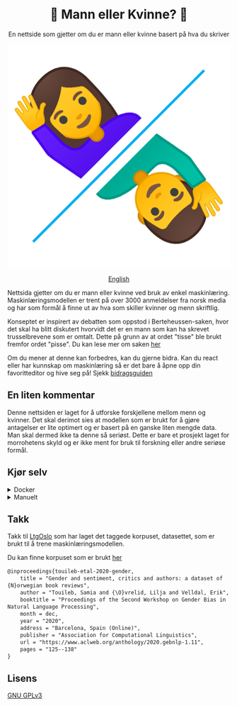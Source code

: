 <div align="center">
    <h1>🤵 Mann eller Kvinne? 💃</h1>
    <p>En nettside som gjetter om du er mann eller kvinne basert på hva du skriver</p>
    <img src="https://raw.githubusercontent.com/LBlend/mann-eller-kvinne/main/.static/mann-eller-kvinne.png?token=AF55TQTQ2EPX6JP33MO4NLK73QQZG">
    

<a href="README-en.md">English</a>
</div>

Nettsida gjetter om du er mann eller kvinne ved bruk av enkel maskinlæring.
Maskinlæringsmodellen er trent på over 3000 anmeldelser fra norsk media og har som formål å finne ut av hva som skiller kvinner og menn skriftlig.


Konseptet er inspirert av debatten som oppstod i Berteheussen-saken, hvor det skal ha blitt diskutert hvorvidt det er en mann som kan ha skrevet trusselbrevene som er omtalt. Dette på grunn av at ordet "tisse" ble brukt fremfor ordet "pisse". Du kan lese mer om saken [her](https://www.nrk.no/kultur/uenige-om-bruken-av-ordet-_tisse_-1.15206839)


Om du mener at denne kan forbedres, kan du gjerne bidra. Kan du react eller har kunnskap om maskinlæring så er det bare å åpne opp din favoritteditor og hive seg på!
Sjekk [bidragsguiden](CONTRIBUTING.md)

## En liten kommentar

Denne nettsiden er laget for å utforske forskjellene mellom menn og kvinner.
Det skal derimot sies at modellen som er brukt for å gjøre antagelser er lite optimert og er basert på en ganske liten mengde data.
Man skal dermed ikke ta denne så seriøst. Dette er bare et prosjekt laget for morrohetens skyld og er ikke ment for bruk til forskning eller andre seriøse formål.

## Kjør selv

<details>
  <summary>Docker</summary>

Det er ulike måter å gå fram på her, men det anbefales å bruke docker-compose

```
docker-compose up
```

</details>

<details>
  <summary>Manuelt</summary>

0. Last ned repoet og installer avhengigheter

- node.js
- npm
- python3
- pip

#### Backend

1. Kjør build-scriptet for backend fra /backend mappa
   ```
   sh build_model.sh
   ```

2. Endre navnet på [.env.example] til `.env` og legg inn erstatt verdiene med dine egne

3. Kjør API-et med Python
   ```
   python3 src/api.py
   ```

#### Frontend

1. Installer avhengigheter for frontend  
   ```
   npm i
   ```

2. Endre navnet på [.env.example] til `.env` og legg inn erstatt verdiene med dine egne

3. Kjør websiden med Node
   ```
   npm start
   ```

</details>

## Takk

Takk til [LtgOslo](https://www.mn.uio.no/ifi/english/research/groups/ltg/) som har laget det taggede korpuset, datasettet, som er brukt til å trene maskinlæringsmodellen.

Du kan finne korpuset som er brukt [her](https://github.com/ltgoslo/norec_gender)

```
@inproceedings{touileb-etal-2020-gender,
    title = "Gender and sentiment, critics and authors: a dataset of {N}orwegian book reviews",
    author = "Touileb, Samia and {\O}vrelid, Lilja and Velldal, Erik",
    booktitle = "Proceedings of the Second Workshop on Gender Bias in Natural Language Processing",
    month = dec,
    year = "2020",
    address = "Barcelona, Spain (Online)",
    publisher = "Association for Computational Linguistics",
    url = "https://www.aclweb.org/anthology/2020.gebnlp-1.11",
    pages = "125--138"
}
```

## Lisens

[GNU GPLv3](LICENSE)
